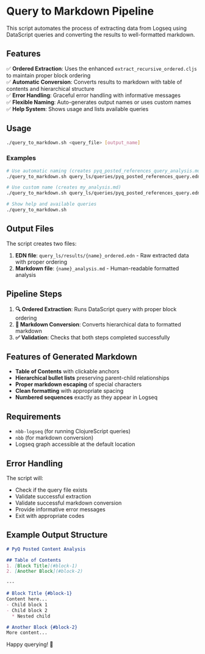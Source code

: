 # Query to Markdown Pipeline

This script automates the process of extracting data from Logseq using DataScript queries and converting the results to well-formatted markdown.

## Features

✅ **Ordered Extraction**: Uses the enhanced `extract_recursive_ordered.cljs` to maintain proper block ordering  
✅ **Automatic Conversion**: Converts results to markdown with table of contents and hierarchical structure  
✅ **Error Handling**: Graceful error handling with informative messages  
✅ **Flexible Naming**: Auto-generates output names or uses custom names  
✅ **Help System**: Shows usage and lists available queries  

## Usage

```bash
./query_to_markdown.sh <query_file> [output_name]
```

### Examples

```bash
# Use automatic naming (creates pyq_posted_references_query_analysis.md)
./query_to_markdown.sh query_ls/queries/pyq_posted_references_query.edn

# Use custom name (creates my_analysis.md)
./query_to_markdown.sh query_ls/queries/pyq_posted_references_query.edn my_analysis

# Show help and available queries
./query_to_markdown.sh
```

## Output Files

The script creates two files:

1. **EDN file**: `query_ls/results/{name}_ordered.edn` - Raw extracted data with proper ordering
2. **Markdown file**: `{name}_analysis.md` - Human-readable formatted analysis

## Pipeline Steps

1. **🔍 Ordered Extraction**: Runs DataScript query with proper block ordering
2. **📝 Markdown Conversion**: Converts hierarchical data to formatted markdown
3. **✅ Validation**: Checks that both steps completed successfully

## Features of Generated Markdown

- **Table of Contents** with clickable anchors
- **Hierarchical bullet lists** preserving parent-child relationships  
- **Proper markdown escaping** of special characters
- **Clean formatting** with appropriate spacing
- **Numbered sequences** exactly as they appear in Logseq

## Requirements

- `nbb-logseq` (for running ClojureScript queries)
- `nbb` (for markdown conversion)
- Logseq graph accessible at the default location

## Error Handling

The script will:
- Check if the query file exists
- Validate successful extraction
- Validate successful markdown conversion
- Provide informative error messages
- Exit with appropriate codes

## Example Output Structure

```markdown
# PyQ Posted Content Analysis

## Table of Contents
1. [Block Title](#block-1)
2. [Another Block](#block-2)

---

# Block Title {#block-1}
Content here...
- Child block 1
- Child block 2
  * Nested child

# Another Block {#block-2}
More content...
```

Happy querying! 🚀 